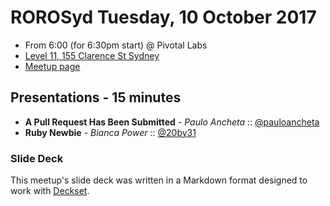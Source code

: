 # ROROSyd Tuesday, 10 October 2017

- From 6:00 (for 6:30pm start) @ Pivotal Labs
- [Level 11, 155 Clarence St Sydney](https://goo.gl/maps/k6v9wdomLWF2)
- [Meetup page](https://www.meetup.com/Ruby-On-Rails-Oceania-Sydney/events/qmvmqnywnbnb/)

## Presentations - 15 minutes

- **A Pull Request Has Been Submitted** - _Paulo Ancheta_ :: [@pauloancheta](https://twitter.com/pauloancheta) 
- **Ruby Newbie** - _Bianca Power_ :: [@20by31](https://twitter.com/20by31)

### Slide Deck

This meetup's slide deck was written in a Markdown format designed to work with
[Deckset](https://www.decksetapp.com/).
